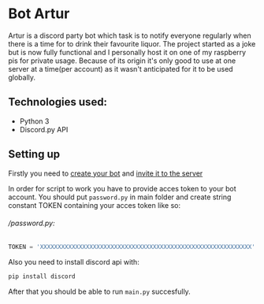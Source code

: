 # Bot Artur
Artur is a discord party bot which task is to notify everyone regularly when there is a time for to drink their favourite liquor. The project started as a joke but is now fully functional and I personally host it on one of my raspberry pis for private usage. Because of its origin it's only good to use at one server at a time(per account) as it wasn't anticipated for it to be used globally.

## Technologies used:
- Python 3
- Discord.py API

## Setting up
Firstly you need to [create your bot](https://docs.discord.red/en/stable/bot_application_guide.html) and [invite it to the server](https://docs.discordbotstudio.org/setting-up-dbs/inviting-a-bot-to-your-server)

In order for script to work you have to provide acces token to your bot account. You should put `password.py` in main folder and create string constant TOKEN containing your acces token like so:

###### /password.py: 
```python
TOKEN = 'XXXXXXXXXXXXXXXXXXXXXXXXXXXXXXXXXXXXXXXXXXXXXXXXXXXXXXXXXXXX' 
```
Also you need to install discord api with:
```bash
pip install discord
```
After that you should be able to run `main.py` succesfully.
